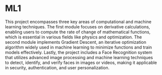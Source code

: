 # ML1
This project encompasses three key areas of computational and machine learning techniques. The first module focuses on derivative calculations, enabling users to compute the rate of change of mathematical functions, which is essential in various fields like physics and optimization. The second module implements Gradient Descent, an iterative optimization algorithm widely used in machine learning to minimize functions and train models effectively. Lastly, the project includes a Face Recognition system that utilizes advanced image processing and machine learning techniques to detect, identify, and verify faces in images or videos, making it applicable in security, authentication, and user personalization.
